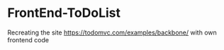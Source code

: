 # FrontEnd-ToDoList
Recreating the site https://todomvc.com/examples/backbone/ with own frontend code
